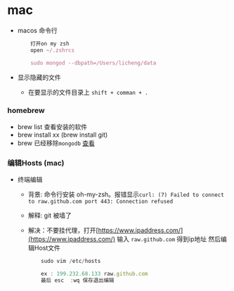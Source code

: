 # mac

+ macos 命令行

    ```js
        打开on my zsh
        open ~/.zshrcs

        sudo mongod --dbpath=/Users/licheng/data
    ```

+ 显示隐藏的文件
  + 在要显示的文件目录上 `shift + comman + .`

### homebrew

+ brew list 查看安装的软件
+ brew install xx (brew install git)
+ brew 已经移除`mongodb` [查看](https://juejin.im/post/6844903962525728782)

### 编辑Hosts (mac)

+ 终端编辑
  + 背景: 命令行安装 oh-my-zsh。报错显示`curl: (7) Failed to connect to raw.github.com port 443: Connection refused`
  + 解释: git 被墙了
  + 解决：不要挂代理，打开[https://www.ipaddress.com/](https://www.ipaddress.com/) 输入 `raw.github.com` 得到ip地址 然后编辑Host文件

    ```js
        sudo vim /etc/hosts

        ex : 199.232.68.133 raw.github.com
        最后 esc  :wq 保存退出编辑
    ```
